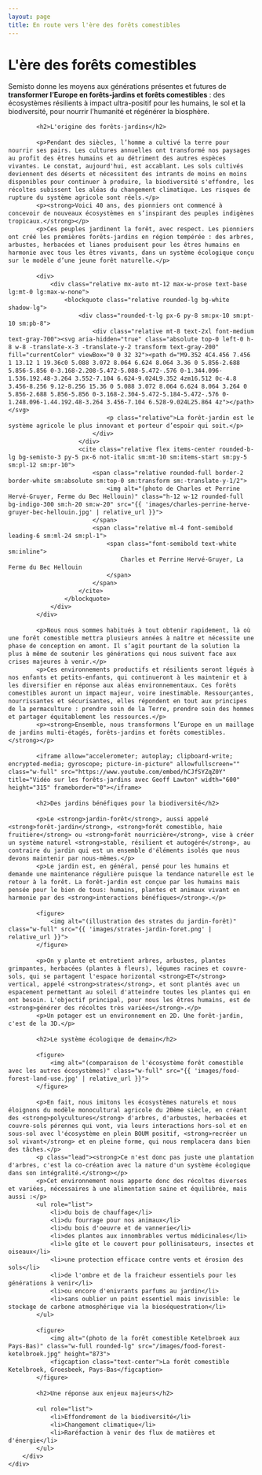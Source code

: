 ```yaml
---
layout: page
title: En route vers l'ère des forêts comestibles
---
```


<div class="relative overflow-hidden bg-white py-8">
    <div class="relative px-4 sm:px-6 lg:px-8">
        <div class="prose prose-lg prose-indigo mx-auto mt-6 text-gray-500">
            <div class="">
                <h1>L'ère des forêts comestibles</h1>
                <p class="mt-5 text-xl text-gray-500">Semisto donne les moyens aux générations présentes et futures de <strong>transformer l’Europe en forêts-jardins et forêts comestibles</strong> : des écosystèmes résilients à impact ultra-positif pour les humains, le sol et la biodiversité, pour nourrir l’humanité et régénérer la biosphère.</p>
            </div>

            <h2>L'origine des forêts-jardins</h2>

            <p>Pendant des siècles, l’homme a cultivé la terre pour nourrir ses pairs. Les cultures annuelles ont transformé nos paysages au profit des êtres humains et au détriment des autres espèces vivantes. Le constat, aujourd'hui, est accablant. Les sols cultivés deviennent des déserts et nécessitent des intrants de moins en moins disponibles pour continuer à produire, la biodiversité s'effondre, les récoltes subissent les aléas du changement climatique. Les risques de rupture du système agricole sont réels.</p>
            <p><strong>Voici 40 ans, des pionniers ont commencé à concevoir de nouveaux écosystèmes en s’inspirant des peuples indigènes tropicaux.</strong></p>
            <p>Ces peuples jardinent la forêt, avec respect. Les pionniers ont créé les premières forêts-jardins en région tempérée : des arbres, arbustes, herbacées et lianes produisent pour les êtres humains en harmonie avec tous les êtres vivants, dans un système écologique conçu sur le modèle d’une jeune forêt naturelle.</p>

            <div>
                <div class="relative mx-auto mt-12 max-w-prose text-base lg:mt-0 lg:max-w-none">
                    <blockquote class="relative rounded-lg bg-white shadow-lg">
                        <div class="rounded-t-lg px-6 py-8 sm:px-10 sm:pt-10 sm:pb-8">
                            <div class="relative mt-8 text-2xl font-medium text-gray-700"><svg aria-hidden="true" class="absolute top-0 left-0 h-8 w-8 -translate-x-3 -translate-y-2 transform text-gray-200" fill="currentColor" viewBox="0 0 32 32"><path d="M9.352 4C4.456 7.456 1 13.12 1 19.36c0 5.088 3.072 8.064 6.624 8.064 3.36 0 5.856-2.688 5.856-5.856 0-3.168-2.208-5.472-5.088-5.472-.576 0-1.344.096-1.536.192.48-3.264 3.552-7.104 6.624-9.024L9.352 4zm16.512 0c-4.8 3.456-8.256 9.12-8.256 15.36 0 5.088 3.072 8.064 6.624 8.064 3.264 0 5.856-2.688 5.856-5.856 0-3.168-2.304-5.472-5.184-5.472-.576 0-1.248.096-1.44.192.48-3.264 3.456-7.104 6.528-9.024L25.864 4z"></path></svg>
                                <p class="relative">La forêt-jardin est le système agricole le plus innovant et porteur d’espoir qui soit.</p>
                            </div>
                        </div>
                        <cite class="relative flex items-center rounded-b-lg bg-semisto-3 py-5 px-6 not-italic sm:mt-10 sm:items-start sm:py-5 sm:pl-12 sm:pr-10">
                            <span class="relative rounded-full border-2 border-white sm:absolute sm:top-0 sm:transform sm:-translate-y-1/2">
                                <img alt="(photo de Charles et Perrine Hervé-Gruyer, Ferme du Bec Hellouin)" class="h-12 w-12 rounded-full bg-indigo-300 sm:h-20 sm:w-20" src="{{ 'images/charles-perrine-herve-gruyer-bec-hellouin.jpg' | relative_url }}">
                            </span>
                            <span class="relative ml-4 font-semibold leading-6 sm:ml-24 sm:pl-1">
                                <span class="font-semibold text-white sm:inline">
                                    Charles et Perrine Hervé-Gruyer, La Ferme du Bec Hellouin
                                </span>
                            </span>
                        </cite>
                    </blockquote>
                </div>
            </div>

            <p>Nous nous sommes habitués à tout obtenir rapidement, là où une forêt comestible mettra plusieurs années à naître et nécessite une phase de conception en amont. Il s’agit pourtant de la solution la plus à même de soutenir les générations qui nous suivent face aux crises majeures à venir.</p>
            <p>Ces environnements productifs et résilients seront légués à nos enfants et petits-enfants, qui continueront à les maintenir et à les diversifier en réponse aux aléas environnementaux. Ces forêts comestibles auront un impact majeur, voire inestimable. Ressourçantes, nourrissantes et sécurisantes, elles répondent en tout aux principes de la permaculture : prendre soin de la Terre, prendre soin des hommes et partager équitablement les ressources.</p>
            <p><strong>Ensemble, nous transformons l’Europe en un maillage de jardins multi-étagés, forêts-jardins et forêts comestibles.</strong></p>

            <iframe allow="accelerometer; autoplay; clipboard-write; encrypted-media; gyroscope; picture-in-picture" allowfullscreen="" class="w-full" src="https://www.youtube.com/embed/hCJfSYZqZ0Y" title="Vidéo sur les forêts-jardins avec Geoff Lawton" width="600" height="315" frameborder="0"></iframe>

            <h2>Des jardins bénéfiques pour la biodiversité</h2>

            <p>Le <strong>jardin-forêt</strong>, aussi appelé <strong>forêt-jardin</strong>, <strong>forêt comestible, haie fruitière</strong> ou <strong>forêt nourricière</strong>, vise à créer un système naturel <strong>stable, résilient et autogéré</strong>, au contraire du jardin qui est un ensemble d'éléments isolés que nous devons maintenir par nous-mêmes.</p>
            <p>Le jardin est, en général, pensé pour les humains et demande une maintenance régulière puisque la tendance naturelle est le retour à la forêt. La forêt-jardin est conçue par les humains mais pensée pour le bien de tous: humains, plantes et animaux vivant en harmonie par des <strong>interactions bénéfiques</strong>.</p>

            <figure>
                <img alt="(illustration des strates du jardin-forêt)" class="w-full" src="{{ 'images/strates-jardin-foret.png' | relative_url }}">
            </figure>

            <p>On y plante et entretient arbres, arbustes, plantes grimpantes, herbacées (plantes à fleurs), légumes racines et couvre-sols, qui se partagent l'espace horizontal <strong>ET</strong> vertical, appelé <strong>strates</strong>, et sont plantés avec un espacement permettant au soleil d'atteindre toutes les plantes qui en ont besoin. L'objectif principal, pour nous les êtres humains, est de <strong>générer des récoltes très variées</strong>.</p>
            <p>Un potager est un environnement en 2D. Une forêt-jardin, c'est de la 3D.</p>

            <h2>Le système écologique de demain</h2>

            <figure>
                <img alt="(comparaison de l'écosystème forêt comestible avec les autres écosystèmes)" class="w-full" src="{{ 'images/food-forest-land-use.jpg' | relative_url }}">
            </figure>

            <p>En fait, nous imitons les écosystèmes naturels et nous éloignons du modèle monocultural agricole du 20ème siècle, en créant des <strong>polycultures</strong> d'arbres, d'arbustes, herbacées et couvre-sols pérennes qui vont, via leurs interactions hors-sol et en sous-sol avec l'écosystème en plein BOUM positif, <strong>recréer un sol vivant</strong> et en pleine forme, qui nous remplacera dans bien des tâches.</p>
            <p class="lead"><strong>Ce n'est donc pas juste une plantation d'arbres, c'est la co-création avec la nature d'un système écologique dans son intégralité.</strong></p>
            <p>Cet environnement nous apporte donc des récoltes diverses et variées, nécessaires à une alimentation saine et équilibrée, mais aussi :</p>
            <ul role="list">
                <li>du bois de chauffage</li>
                <li>du fourrage pour nos animaux</li>
                <li>du bois d'oeuvre et de vannerie</li>
                <li>des plantes aux innombrables vertus médicinales</li>
                <li>le gîte et le couvert pour pollinisateurs, insectes et oiseaux</li>
                <li>une protection efficace contre vents et érosion des sols</li>
                <li>de l'ombre et de la fraicheur essentiels pour les générations à venir</li>
                <li>ou encore d'enivrants parfums au jardin</li>
                <li>sans oublier un point essentiel mais invisible: le stockage de carbone atmosphérique via la bioséquestration</li>
            </ul>

            <figure>
                <img alt="(photo de la forêt comestible Ketelbroek aux Pays-Bas)" class="w-full rounded-lg" src="/images/food-forest-ketelbroek.jpg" height="873">
                <figcaption class="text-center">La forêt comestible Ketelbroek, Groesbeek, Pays-Bas</figcaption>
            </figure>

            <h2>Une réponse aux enjeux majeurs</h2>

            <ul role="list">
                <li>Effondrement de la biodiversité</li>
                <li>Changement climatique</li>
                <li>Raréfaction à venir des flux de matières et d'énergie</li>
            </ul>
        </div>
    </div>
</div>
